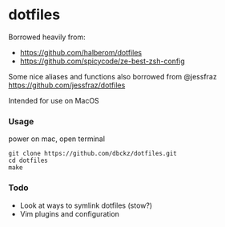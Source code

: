 # dotfiles

Borrowed heavily from:
- https://github.com/halberom/dotfiles
- https://github.com/spicycode/ze-best-zsh-config

Some nice aliases and functions also borrowed from @jessfraz https://github.com/jessfraz/dotfiles

Intended for use on MacOS

### Usage

power on mac, open terminal

```
git clone https://github.com/dbckz/dotfiles.git
cd dotfiles
make
```

### Todo
- Look at ways to symlink dotfiles (stow?)
- Vim plugins and configuration
